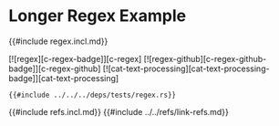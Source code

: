 # Longer Regex Example

{{#include regex.incl.md}}

[![regex][c-regex-badge]][c-regex]  [![regex-github][c-regex-github-badge]][c-regex-github]  [![cat-text-processing][cat-text-processing-badge]][cat-text-processing]

```rust,editable
{{#include ../../../deps/tests/regex.rs}}
```

{{#include refs.incl.md}}
{{#include ../../refs/link-refs.md}}

<div class="hidden">
</div>
